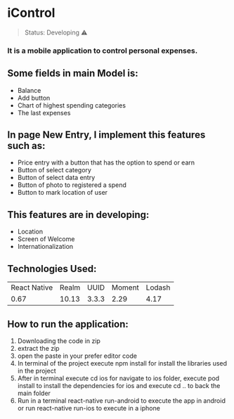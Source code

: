 <h1>iControl</h1>

> Status: Developing ⚠️

### It is a mobile application to control personal expenses.

## Some fields in main Model is:

+ Balance
+ Add button
+ Chart of highest spending categories
+ The last expenses

## In page New Entry, I implement this features such as:

+ Price entry with a button that has the option to spend or earn
+ Button of select category
+ Button of select data entry
+ Button of photo to registered a spend
+ Button to mark location of user

## This features are in developing: 

* Location
* Screen of Welcome
* Internationalization

<h2> Technologies Used:</h2>

<table>
  <tr>
    <td>React Native</td>
    <td>Realm</td>
    <td>UUID</td>
    <td>Moment</td>
    <td>Lodash</td>
  </tr>
  <tr>
    <td>0.67</td>
    <td>10.13</td>
    <td>3.3.3</td>
    <td>2.29</td>
    <td>4.17</td>
  </tr>
</table>

## How to run the application:

1) Downloading the code in zip
2) extract the zip
3) open the paste in your prefer editor code
4) In terminal of the project execute npm install for install the libraries used in the project
5) After in terminal execute cd ios for navigate to ios folder, execute pod install to install the dependencies for ios and execute cd .. to back the main folder
6) Run in a terminal react-native run-android to execute the app in android or run react-native run-ios to execute in a iphone
